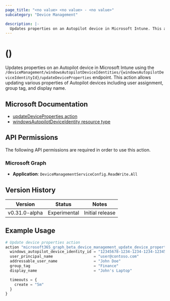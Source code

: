 ```yaml
---
page_title: "<no value> <no value> - <no value>"
subcategory: "Device Management"

description: |-
  Updates properties on an Autopilot device in Microsoft Intune. This action allows updating various properties of Autopilot devices including user assignment, group tag, and display name.
---
```


# <no value> (<no value>)

Updates properties on an Autopilot device in Microsoft Intune using the `/deviceManagement/windowsAutopilotDeviceIdentities/{windowsAutopilotDeviceIdentityId}/updateDeviceProperties` endpoint. This action allows updating various properties of Autopilot devices including user assignment, group tag, and display name.

## Microsoft Documentation

- [updateDeviceProperties action](https://learn.microsoft.com/en-us/graph/api/intune-enrollment-windowsautopilotdeviceidentity-updatedeviceproperties?view=graph-rest-beta)
- [windowsAutopilotDeviceIdentity resource type](https://learn.microsoft.com/en-us/graph/api/resources/intune-enrollment-windowsautopilotdeviceidentity?view=graph-rest-beta)

## API Permissions

The following API permissions are required in order to use this action.

### Microsoft Graph

- **Application**: `DeviceManagementServiceConfig.ReadWrite.All`

## Version History

| Version | Status | Notes |
|---------|--------|-------|
| v0.31.0-alpha | Experimental | Initial release |

## Example Usage

```terraform
# Update device properties action
action "microsoft365_graph_beta_device_management_update_device_properties" "example" {
  windows_autopilot_device_identity_id = "12345678-1234-1234-1234-123456789012"
  user_principal_name                  = "user@contoso.com"
  addressable_user_name                = "John Doe"
  group_tag                            = "Finance"
  display_name                         = "John's Laptop"

  timeouts = {
    create = "5m"
  }
}
```